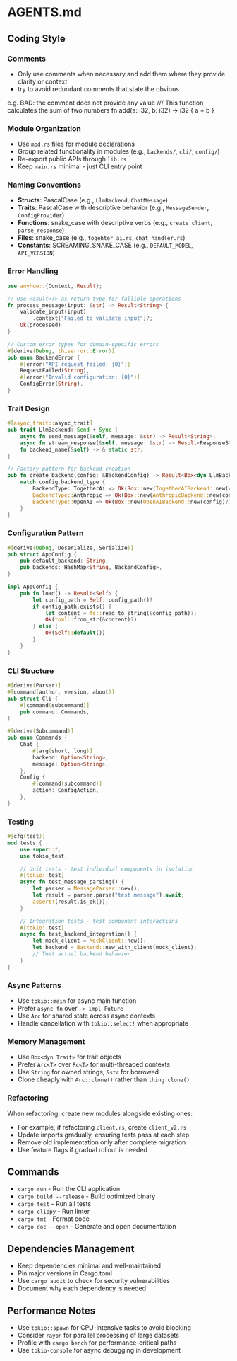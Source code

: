 # AGENTS.md

## Coding Style

### Comments

- Only use comments when necessary and add them where they provide clarity or context
- try to avoid redundant comments that state the obvious

e.g.
BAD: the comment does not provide any value
/// This function calculates the sum of two numbers
fn add(a: i32, b: i32) -> i32 {
a + b
}

### Module Organization

- Use `mod.rs` files for module declarations
- Group related functionality in modules (e.g., `backends/`, `cli/`, `config/`)
- Re-export public APIs through `lib.rs`
- Keep `main.rs` minimal - just CLI entry point

### Naming Conventions

- **Structs**: PascalCase (e.g., `LlmBackend`, `ChatMessage`)
- **Traits**: PascalCase with descriptive behavior (e.g., `MessageSender`, `ConfigProvider`)
- **Functions**: snake_case with descriptive verbs (e.g., `create_client`, `parse_response`)
- **Files**: snake_case (e.g., `togehter_ai.rs`, `chat_handler.rs`)
- **Constants**: SCREAMING_SNAKE_CASE (e.g., `DEFAULT_MODEL`, `API_VERSION`)

### Error Handling

```rust
use anyhow::{Context, Result};

// Use Result<T> as return type for fallible operations
fn process_message(input: &str) -> Result<String> {
    validate_input(input)
        .context("Failed to validate input")?;
    Ok(processed)
}

// Custom error types for domain-specific errors
#[derive(Debug, thiserror::Error)]
pub enum BackendError {
    #[error("API request failed: {0}")]
    RequestFailed(String),
    #[error("Invalid configuration: {0}")]
    ConfigError(String),
}
```

### Trait Design

```rust
#[async_trait::async_trait]
pub trait LlmBackend: Send + Sync {
    async fn send_message(&self, message: &str) -> Result<String>;
    async fn stream_response(&self, message: &str) -> Result<ResponseStream>;
    fn backend_name(&self) -> &'static str;
}

// Factory pattern for backend creation
pub fn create_backend(config: &BackendConfig) -> Result<Box<dyn LlmBackend>> {
    match config.backend_type {
        BackendType: TogetherAi => Ok(Box::new(TogetherAIBackend::new(config)?)),
        BackendType::Anthropic => Ok(Box::new(AnthropicBackend::new(config)?)),
        BackendType::OpenAI => Ok(Box::new(OpenAIBackend::new(config)?)),
    }
}
```

### Configuration Pattern

```rust
#[derive(Debug, Deserialize, Serialize)]
pub struct AppConfig {
    pub default_backend: String,
    pub backends: HashMap<String, BackendConfig>,
}

impl AppConfig {
    pub fn load() -> Result<Self> {
        let config_path = Self::config_path()?;
        if config_path.exists() {
            let content = fs::read_to_string(&config_path)?;
            Ok(toml::from_str(&content)?)
        } else {
            Ok(Self::default())
        }
    }
}
```

### CLI Structure

```rust
#[derive(Parser)]
#[command(author, version, about)]
pub struct Cli {
    #[command(subcommand)]
    pub command: Commands,
}

#[derive(Subcommand)]
pub enum Commands {
    Chat {
        #[arg(short, long)]
        backend: Option<String>,
        message: Option<String>,
    },
    Config {
        #[command(subcommand)]
        action: ConfigAction,
    },
}
```

### Testing

```rust
#[cfg(test)]
mod tests {
    use super::*;
    use tokio_test;

    // Unit tests - test individual components in isolation
    #[tokio::test]
    async fn test_message_parsing() {
        let parser = MessageParser::new();
        let result = parser.parse("test message").await;
        assert!(result.is_ok());
    }

    // Integration tests - test component interactions
    #[tokio::test]
    async fn test_backend_integration() {
        let mock_client = MockClient::new();
        let backend = Backend::new_with_client(mock_client);
        // Test actual backend behavior
    }
}
```

### Async Patterns

- Use `tokio::main` for async main function
- Prefer `async fn` over `-> impl Future`
- Use `Arc` for shared state across async contexts
- Handle cancellation with `tokio::select!` when appropriate

### Memory Management

- Use `Box<dyn Trait>` for trait objects
- Prefer `Arc<T>` over `Rc<T>` for multi-threaded contexts
- Use `String` for owned strings, `&str` for borrowed
- Clone cheaply with `Arc::clone()` rather than `thing.clone()`

### Refactoring

When refactoring, create new modules alongside existing ones:

- For example, if refactoring `client.rs`, create `client_v2.rs`
- Update imports gradually, ensuring tests pass at each step
- Remove old implementation only after complete migration
- Use feature flags if gradual rollout is needed

## Commands

- `cargo run` - Run the CLI application
- `cargo build --release` - Build optimized binary
- `cargo test` - Run all tests
- `cargo clippy` - Run linter
- `cargo fmt` - Format code
- `cargo doc --open` - Generate and open documentation

## Dependencies Management

- Keep dependencies minimal and well-maintained
- Pin major versions in Cargo.toml
- Use `cargo audit` to check for security vulnerabilities
- Document why each dependency is needed

## Performance Notes

- Use `tokio::spawn` for CPU-intensive tasks to avoid blocking
- Consider `rayon` for parallel processing of large datasets
- Profile with `cargo bench` for performance-critical paths
- Use `tokio-console` for async debugging in development
